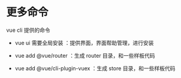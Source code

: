 # 更多命令

vue cli 提供的命令

- vue ui 需要全局安装 ：提供界面，界面帮助管理，进行安装

- vue add @vue/router  ：生成 router 目录，和一些样板代码

- vue add @vue/cli-plugin-vuex ：生成 store 目录，和一些样板代码

  